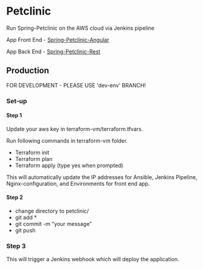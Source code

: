 # Petclinic

Run Spring-Petclinic on the AWS cloud via Jenkins pipeline

App Front End - [Spring-Petclinic-Angular](https://github.com/spring-petclinic/spring-petclinic-angular)

App Back End - [Spring-Petclinic-Rest](https://github.com/spring-petclinic/spring-petclinic-rest)

## Production

FOR DEVELOPMENT - PLEASE USE 'dev-env' BRANCH!

### Set-up

#### Step 1

Update your aws key in terraform-vm/terraform.tfvars.

Run following commands in terraform-vm folder.

- Terraform init
- Terraform plan
- Terraform apply (type yes when prompted)

This will automatically update the IP addresses for Ansible, Jenkins Pipeline, Nginx-configuration, and Environments for front end app.

#### Step 2

- change directory to petclinic/
- git add *
- git commit -m "your message"
- git push

### Step 3

This will trigger a Jenkins webhook which will deploy the application.






